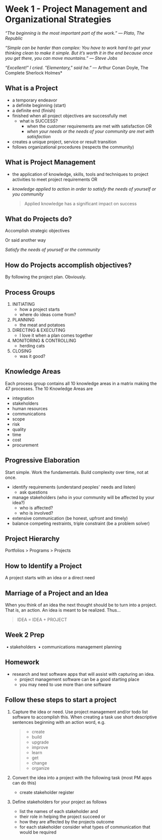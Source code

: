 # Week 1 - Project Management and Organizational Strategies

*“The beginning is the most important part of the work.”* 
 *― Plato, The Republic*

*“Simple can be harder than complex: You have to work hard to get your thinking clean to make it simple. But it’s worth it in the end because once you get there, you can move mountains.”* 
 *― Steve Jobs* 

*“Excellent!" I cried. "Elementary," said he.”* 
 ― Arthur Conan Doyle, The Complete Sherlock Holmes*

## What is a Project

- a temporary endeavor
- a definite beginning (start)
- a definite end (finish)
- finished when all project objectives are successfully met
  - what is SUCCESS?
    - when the customer requirements are met with satisfaction OR
    - *when your needs or the needs of your community are met with satisfaction*
- creates a unique project, service or result transition
- follows organizational procedures (respects the community)

## What is Project Management

- the application of knowledge, skills, tools and techniques to project activities to meet project requirements OR

- *knowledge applied to action in order to satisfy the needs of yourself or you community*

  > Applied knowledge has a significant impact on success

## What do Projects do?

Accomplish strategic objectives

Or said another way

*Satisfy the needs of yourself or the community*

## How do Projects accomplish objectives?

By following the project plan. Obviously.

## Process Groups

1. INITIATING
   - how a project starts
   - where do ideas come from?
2. PLANNING
   - the meat and potatoes
3. DIRECTING & EXECUTING
   - I love it when a plan comes together
4. MONITORING & CONTROLLING
   - herding cats
5. CLOSING
   - was it good?

## Knowledge Areas

Each process group contains all 10 knowledge areas in a matrix making the 47 processes. The 10 Knowledge Areas are

- integration
- stakeholders
- human resources
- communications
- scope
- risk
- quality
- time
- cost
- procurement

## Progressive Elaboration

Start simple. Work the fundamentals. Build complexity over time, not at once.

- identify requirements (understand peoples' needs and listen)
  - ask questions
- manage stakeholders (who in your community will be affected by your idea?)
  - who is affected?
  - who is involved?
- extensive communication (be honest, upfront and timely)
- balance competing restraints, triple constraint (be a problem solver)

## Project Hierarchy

Portfolios > Programs > Projects

## How to Identify a Project

A project starts with an idea or a direct need

## Marriage of a Project and an Idea

When you think of an idea the next thought should be to turn into a project. That is, an action. An idea is meant to be realized. Thus...

> IDEA = IDEA + PROJECT

## Week 2 Prep

​    • stakeholders
​    • communications management planning

## Homework

- research and test software apps that will assist with capturing an idea. 
  - project management software can be a good starting place
  - you may need to use more than one software

## Follow these steps to start a project

1. Capture the idea or need. Use project management and/or todo list software to accomplish this. When creating a task use short descriptive sentences beginning with an action word, e.g.      

      > - create
      > - build
      > - upgrade
      > - improve
      > - learn
      > - get
      > - change
      > - organize

2. Convert the idea into a project with the following task (most PM apps can do this)

    - create stakeholder register

3. Define stakeholders for your project as follows

    - list the names of each stakeholder and 
    - their role in helping the project succeed or 
    - how they are affected by the projects outcome
    - for each stakeholder consider what types of communication that would be required